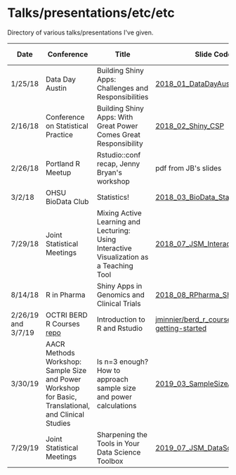 # Talks/presentations/etc/etc

Directory of various talks/presentations I've given.


Date | Conference | Title | Slide Code | Slides Rendered
---|---|---|---|---
1/25/18 | Data Day Austin | Building Shiny Apps: Challenges and Responsibilities | [2018_01_DataDayAustin_Shiny](2018_01_DataDayAustin_Shiny) | [slides](https://jminnier-talks.netlify.com/2018_01_DataDayAustin_Shiny/minnier_shiny_slides.html)
2/16/18 | Conference on Statistical Practice | Building Shiny Apps: With Great Power Comes Great Responsibility | [2018_02_Shiny_CSP](2018_02_Shiny_CSP) | [slides](https://jminnier-talks.netlify.com/2018_02_shiny_csp/minnier_csp2018)
2/26/18 | Portland R Meetup | Rstudio::conf recap, Jenny Bryan's workshop | pdf from JB's slides | [slides](https://jminnier-talks.netlify.com/2018_02_PDXR_RstudioRecap/subset_of_rstudioconf_jennybryan_slides.pdf)
3/2/18 | OHSU BioData Club | Statistics! | [2018_03_BioData_StatsPapers](2018_03_BioData_StatsPapers) | [slides](https://jminnier-talks.netlify.com/2018_03_Biodata_StatsPapers/minnier_biodata)
7/29/18 | Joint Statistical Meetings | Mixing Active Learning and Lecturing: Using Interactive Visualization as a Teaching Tool | [2018_07_JSM_InteractiveLearning](2018_07_JSM_InteractiveLearning) | [slides](https://jminnier-talks.netlify.com/2018_07_jsm_interactivelearning/minnier_jsm2018)
8/14/18 | R in Pharma | Shiny Apps in Genomics and Clinical Trials | [2018_08_RPharma_Shiny](2018_08_RPharma_Shiny) | [slides](https://jminnier-talks.netlify.com/2018_08_rpharma_shiny/minnier_rpharma2018.html)
2/26/19 and 3/7/19 | OCTRI BERD R Courses [repo](https://github.com/jminnier/berd_r_courses/tree/master) | Introduction to R and Rstudio | [jminnier/berd_r_courses/01-getting-started](https://github.com/jminnier/berd_r_courses/blob/master/01-getting-started/01_getting_started_slides.Rmd) | [slides](https://jminnier-berd-r-courses.netlify.com/01-getting-started/01_getting_started_slides.html#1), [practice answers](https://jminnier-berd-r-courses.netlify.com/01-getting-started/01_getting_started_Practice_Answers.html)
3/30/19 | AACR Methods Workshop: Sample Size and Power Workshop for Basic, Translational, and Clinical Studies | Is n=3 enough? How to approach sample size and power calculations | [2019_03_SampleSizeAACR](2019_03_SampleSizeAACR)  | [slides](https://jminnier-talks.netlify.com/2019_03_SampleSizeAACR/2019_03_AACR_Minnier.html)
7/29/19 | Joint Statistical Meetings | Sharpening the Tools in Your Data Science Toolbox | [2019_07_JSM_DataScienceSkills](2019_07_JSM_DataScienceSkills) | [slides](https://jminnier-talks.netlify.com/2019_07_JSM_DataScienceSkills/2019_07_JSM_DataScience.html)
